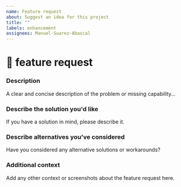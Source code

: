 ```yaml
---
name: Feature request
about: Suggest an idea for this project
title: ""
labels: enhancement
assignees: Manuel-Suarez-Abascal
---
```


# 🚀 feature request

### Description

<!-- ✍️--> A clear and concise description of the problem or missing capability...

### Describe the solution you'd like

<!-- ✍️--> If you have a solution in mind, please describe it.

### Describe alternatives you've considered

<!-- ✍️--> Have you considered any alternative solutions or workarounds?

### Additional context

<!-- ✍️--> Add any other context or screenshots about the feature request here.
